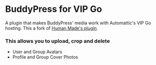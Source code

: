# BuddyPress for VIP Go

A plugin that makes BuddyPress' media work with Automattic's VIP Go hosting. This a fork of [Human Made's plugin](https://github.com/humanmade/BuddyPress-VIP-Go).

### This allows you to upload, crop and delete

 * User and Group Avatars
 * Profile and Group Cover Photos